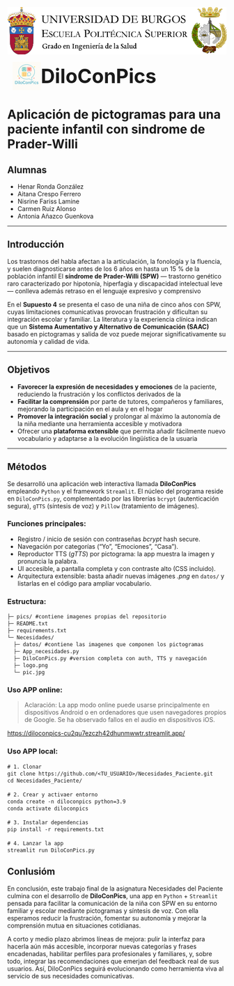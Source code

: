 ![Cabecera grado](pics/cabeceraSalud.png)

<h1 style="display:flex;align-items:center;font-size:3.2em;margin:0;">
  <img src="pics/logo.png" alt="Logo DiloConPics" width="65" style="margin-left:12px;">
  DiloConPics
</h1>

# Aplicación de pictogramas para una paciente infantil con sindrome de Prader-Willi

## Alumnas
- Henar Ronda González
- Aitana Crespo Ferrero
- Nisrine Fariss Lamine
- Carmen Ruiz Alonso
- Antonia Añazco Guenkova
---

## Introducción  

Los trastornos del habla afectan a la articulación, la fonología y la fluencia, y suelen diagnosticarse antes de los 6 años en hasta un 15 % de la población infantil 
El **síndrome de Prader-Willi (SPW)** — trastorno genético raro caracterizado por hipotonía, hiperfagia y discapacidad intelectual leve — conlleva además retraso en el lenguaje expresivo y comprensivo  

En el **Supuesto 4** se presenta el caso de una niña de cinco años con SPW, cuyas limitaciones comunicativas provocan frustración y dificultan su integración escolar y familiar. La literatura y la experiencia clínica indican que un **Sistema Aumentativo y Alternativo de Comunicación (SAAC)** basado en pictogramas y salida de voz puede mejorar significativamente su autonomía y calidad de vida.

---

## Objetivos

* **Favorecer la expresión de necesidades y emociones** de la paciente, reduciendo la frustración y los conflictos derivados de la 
* **Facilitar la comprensión** por parte de tutores, compañeros y familiares, mejorando la participación en el aula y en el hogar   
* **Promover la integración social** y prolongar al máximo la autonomía de la niña mediante una herramienta accesible y motivadora 
* Ofrecer una **plataforma extensible** que permita añadir fácilmente nuevo vocabulario y adaptarse a la evolución lingüística de la usuaria  
---

## Métodos 

Se desarrolló una aplicación web interactiva llamada **DiloConPics** empleando ```Python``` y el framework ```Streamlit```. El núcleo del programa reside en ```DiloConPics.py```, complementado por las librerías ```bcrypt``` (autenticación segura), ```gTTS``` (síntesis de voz) y ```Pillow``` (tratamiento de imágenes).

### Funciones principales:
* Registro / inicio de sesión con contraseñas *bcrypt* hash secure. 
* Navegación por categorías (“Yo”, “Emociones”, “Casa”).  
* Reproductor TTS (*gTTS*) por pictograma: la app muestra la imagen y pronuncia la palabra. 
* UI accesible, a pantalla completa y con contraste alto (CSS incluido).  
* Arquitectura extensible: basta añadir nuevas imágenes *.png* en `datos/` y listarlas en el código para ampliar vocabulario.

### Estructura:
```
├─ pics/ #contiene imagenes propias del repositorio 
├─ README.txt
├─ requirements.txt
└─ Necesidades/
  ├─ datos/ #contiene las imagenes que componen los pictogramas
  ├─ App_necesidades.py
  ├─ DiloConPics.py #version completa con auth, TTS y navegación
  ├─ logo.png
  └─ pic.jpg
```

### Uso APP online:
> Aclaración:
> La app modo online puede usarse principalmente en dispositivos Android o en ordenadores que usen navegadores propios de Google. Se ha observado fallos en el audio en dispositivos iOS.

https://diloconpics-cu2qu7ezczh42dhunmwwtr.streamlit.app/

### Uso APP local:

```
# 1. Clonar
git clone https://github.com/<TU_USUARIO>/Necesidades_Paciente.git
cd Necesidades_Paciente/

# 2. Crear y activaer entorno
conda create -n diloconpics python=3.9
conda activate diloconpics  

# 3. Instalar dependencias
pip install -r requirements.txt

# 4. Lanzar la app
streamlit run DiloConPics.py
```
## Conlusióm

En conclusión, este trabajo final de la asignatura Necesidades del Paciente culmina con el desarrollo de **DiloConPics**, una app en ```Python``` + ```Streamlit``` pensada para facilitar la comunicación de la niña con SPW en su entorno familiar y escolar mediante pictogramas y síntesis de voz. Con ella esperamos reducir la frustración, fomentar su autonomía y mejorar la comprensión mutua en situaciones cotidianas.

A corto y medio plazo abrimos líneas de mejora: pulir la interfaz para hacerla aún más accesible, incorporar nuevas categorías y frases encadenadas, habilitar perfiles para profesionales y familiares, y, sobre todo, integrar las recomendaciones que emerjan del feedback real de sus usuarios. Así, DiloConPics seguirá evolucionando como herramienta viva al servicio de sus necesidades comunicativas.









